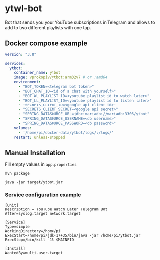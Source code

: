 # ytwl-bot

Bot that sends you your YouTube subscriptions in Telegram and allows to add to two different playlists with one tap.

## Docker compose example
```yaml
version: "3.8"

services:
  ytbot:
    container_name: ytbot
    image: vprokopiv/ytbot:arm32v7 # or :amd64
    environment:
      - "BOT_TOKEN=<telegram bot token>"
      - "BOT_CHAT_ID=<id of a chat with yourself>"
      - "BOT_WL_PLAYLIST_ID=<youtube playlist id to watch later>"
      - "BOT_LL_PLAYLIST_ID=<youtube playlist id to listen later>"
      - "SECRETS_CLIENT_ID=<google api client id>"
      - "SECRETS_CLIENT_SECRET=<google api secret>"
      - "SPRING_DATASOURCE_URL=jdbc:mariadb://mariadb:3306/ytbot"
      - "SPRING_DATASOURCE_USERNAME=<db username>"
      - "SPRING_DATASOURCE_PASSWORD=<db password>"
    volumes:
      - '/home/pi/docker-data/ytbot/logs/:/logs/'
    restart: unless-stopped
```

## Manual Installation
Fill empty values in `app.properties`

```shell
mvn package
```

```shell
java -jar target/ytbot.jar
```

### Service configuration example
```shell
[Unit]
Description = YouTube Watch Later Telegram Bot
After=syslog.target network.target

[Service]
Type=simple
WorkingDirectory=/home/pi
ExecStart=/home/pi/jdk-17+35/bin/java -jar /home/pi/ytbot.jar
ExecStop=/bin/kill -15 $MAINPID

[Install]
WantedBy=multi-user.target
```
